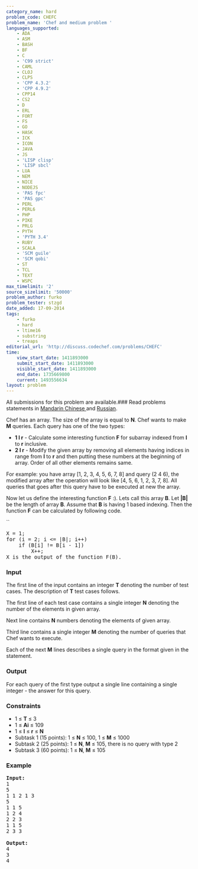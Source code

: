 ```yaml
---
category_name: hard
problem_code: CHEFC
problem_name: 'Chef and medium problem '
languages_supported:
    - ADA
    - ASM
    - BASH
    - BF
    - C
    - 'C99 strict'
    - CAML
    - CLOJ
    - CLPS
    - 'CPP 4.3.2'
    - 'CPP 4.9.2'
    - CPP14
    - CS2
    - D
    - ERL
    - FORT
    - FS
    - GO
    - HASK
    - ICK
    - ICON
    - JAVA
    - JS
    - 'LISP clisp'
    - 'LISP sbcl'
    - LUA
    - NEM
    - NICE
    - NODEJS
    - 'PAS fpc'
    - 'PAS gpc'
    - PERL
    - PERL6
    - PHP
    - PIKE
    - PRLG
    - PYTH
    - 'PYTH 3.4'
    - RUBY
    - SCALA
    - 'SCM guile'
    - 'SCM qobi'
    - ST
    - TCL
    - TEXT
    - WSPC
max_timelimit: '2'
source_sizelimit: '50000'
problem_author: furko
problem_tester: stzgd
date_added: 17-09-2014
tags:
    - furko
    - hard
    - ltime16
    - substring
    - treaps
editorial_url: 'http://discuss.codechef.com/problems/CHEFC'
time:
    view_start_date: 1411893000
    submit_start_date: 1411893000
    visible_start_date: 1411893000
    end_date: 1735669800
    current: 1493556634
layout: problem
---
```

All submissions for this problem are available.###  Read problems statements in [Mandarin Chinese ](http://www.codechef.com/download/translated/LTIME16/mandarin/CHEFC.pdf) and [Russian](http://www.codechef.com/download/translated/LTIME16/russian/CHEFC.pdf).

Chef has an array. The size of the array is equal to **N**.
Chef wants to make **M** queries. Each query has one of the two types:

- **1 l r** - Calculate some interesting function **F** for subarray indexed from **l** to **r** inclusive.
- **2 l r** - Modify the given array by removing all elements having indices in range from **l** to **r** and then putting these numbers at the beginning of
    array. Order of all other elements remains same.

For example: you have array \[1, 2, 3, 4, 5, 6, 7, 8\] and query (2 4 6), the modified array after the operation will look like \[4, 5, 6, 1, 2, 3, 7, 8\].
All queries that goes after this query have to be executed at new the array.

Now let us define the interesting function **F** :). 
Lets call this array **B**. Let **|B|** be the length of array **B**. Assume that **B** is having 1 based indexing.
Then the function **F** can be calculated by following code.

``

<pre>
X = 1;
for (i = 2; i <= |B|; i++)
    if (B[i] != B[i - 1])
        X++;
X is the output of the function F(B).
</pre>
### Input

The first line of the input contains an integer **T** denoting the number of test cases. The description of **T** test cases follows.

The first line of each test case contains a single integer **N** denoting the number of the elements in given array.

Next line contains **N** numbers denoting the elements of given array.

Third line contains a single integer **M** denoting the number of queries that Chef wants to execute.

Each of the next **M** lines describes a single query in the format given in the statement.

### Output

For each query of the first type output a single line containing a single integer - the answer for this query.

### Constraints

- 1 ≤ **T** ≤ 3
- 1 ≤ **Ai** ≤ 109
- 1 ≤ **l** ≤ **r** ≤ **N**
- Subtask 1 (15 points): 1 ≤ **N** ≤ 100, 1 ≤ **M** ≤ 1000
- Subtask 2 (25 points): 1 ≤ **N**, **M** ≤ 105, there is no query with type 2
- Subtask 3 (60 points): 1 ≤ **N**, **M** ≤ 105

### Example

<pre><b>Input:</b>
1
5
1 1 2 1 3
5
1 1 5
1 2 4
2 2 3
1 1 5
2 3 3

<b>Output:</b>
4
3
4
</pre>